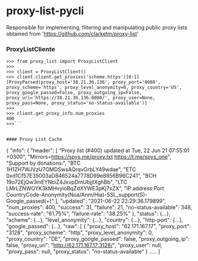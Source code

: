 # proxy-list-pycli
Responsible for implementing, filtering and manipulating public proxy lists obtained from 'https://github.com/clarketm/proxy-list'


### ProxyListCliente

```pycon
>>> from proxy_list import ProxyListClient
>>>
>>> client = ProxyListClient()
>>> client.client.get_proxies('scheme.https')[0:1]
[ProxyParsed(proxy_host='38.21.36.136', proxy_port='8080', proxy_scheme='https', proxy_level_anonymity=0, proxy_country='US', proxy_google_passed=False, proxy_outgoing_ip=False, proxy_uri='https://38.21.36.136:8080/', proxy_user=None, proxy_pass=None, proxy_status='no-status-available')]
>>>
>>> client.get_proxy_info.num_proxies
400
>>>```


#### Proxy List Cache
```
{
    "info": {
        "header": [
            "Proxy list (#400) updated at Tue, 22 Jun 21 07:55:01 +0300",
            "Mirrors=https://spys.me/proxy.txt https://t.me/spys_one",
            "Support by donations:",
            "BTC 1H1ZH7WJVzU7GMDSwsAQrqvGrbLY49wdae",
            "ETC 0xd1Cf57E35003aD846524a7778D99e8856B96C241",
            "BCH 19o72EjQw3mEYNciZ4JxvpDmUbjjtXghBb",
            "LTC LMrLZNWGYK3kMHvyioBqZdXYWE3pKj7xZX",
            "IP address:Port CountryCode-Anonymity(Noa/Anm/Hia)-SSL_support(S)-Google_passed(+)"
        ],
        "updated": "2021-06-22 22:29:36.179899",
        "num_proxies": 400,
        "success": 31,
        "failure": 21,
        "no-status-available": 348,
        "success-rate": "61.75%",
        "failure-rate": "38.25%"
    },
    "status": {...},
    "scheme": {...},
    "level_anonymity": {...},
    "country": {...},
    "http-port": {...},
    "google_passed": {...},
    "raw": [
        {
            "proxy_host": "62.171.167.17",
            "proxy_port": "3128",
            "proxy_scheme": "http",
            "proxy_level_anonymity": 0,
            "proxy_country": "DE",
            "proxy_google_passed": false,
            "proxy_outgoing_ip": false,
            "proxy_uri": "http://62.171.167.17:3128/",
            "proxy_user": null,
            "proxy_pass": null,
            "proxy_status": "no-status-available"
        }
    .....
    ]    
```
